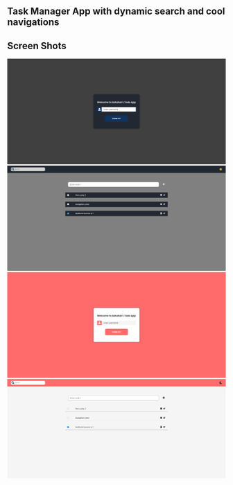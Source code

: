 ## Task Manager App with dynamic search and cool navigations


## Screen Shots

<div>
<img src="https://github.com/ahmetenesbahar/todo-app/blob/main/public/images/screenshots/todo-app-login-dark.png">
<img src="https://github.com/ahmetenesbahar/todo-app/blob/main/public/images/screenshots/todo-app-dark.png">
<img src="https://github.com/ahmetenesbahar/todo-app/blob/main/public/images/screenshots/todo-app-login-light.png">
<img src="https://github.com/ahmetenesbahar/todo-app/blob/main/public/images/screenshots/todo-app-light.png">

</div>

